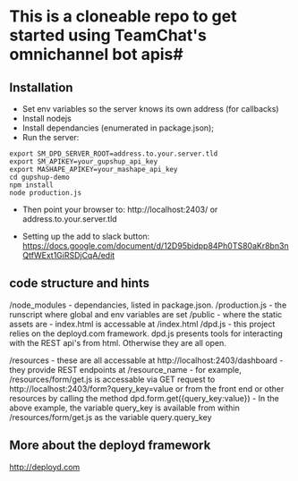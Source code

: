 # This is a cloneable repo to get started using TeamChat's omnichannel bot apis#

## Installation ##

* Set env variables so the server knows its own address (for callbacks)
* Install nodejs
* Install dependancies (enumerated in package.json);
* Run the server:
```
export SM_DPD_SERVER_ROOT=address.to.your.server.tld
export SM_APIKEY=your_gupshup_api_key
export MASHAPE_APIKEY=your_mashape_api_key
cd gupshup-demo
npm install 
node production.js
```
* Then point your browser to:
http://localhost:2403/ or address.to.your.server.tld

* Setting up the add to slack button:
https://docs.google.com/document/d/12D95bidpp84Ph0TS80aKr8bn3nQtfWExt1GiRSDjCqA/edit

## code structure and hints ##
/node_modules - dependancies, listed in package.json.
/production.js - the runscript where global and env variables are set
/public - where the static assets are - index.html is accessable at /index.html
/dpd.js - this project relies on the deployd.com framework.  dpd.js presents tools for interacting with the REST api's from html. Otherwise they are all open.

/resources 
    - these are all accessable at http://localhost:2403/dashboard
    - they provide REST endpoints at /resource_name
    - for example, /resources/form/get.js is accessable via GET request to http://localhost:2403/form?query_key=value or from the front end or other resources by calling the method dpd.form.get({query_key:value})
    - In the above example, the variable query_key is available from within /resources/form/get.js as the variable query.query_key

## More about the deployd framework ##
http://deployd.com

